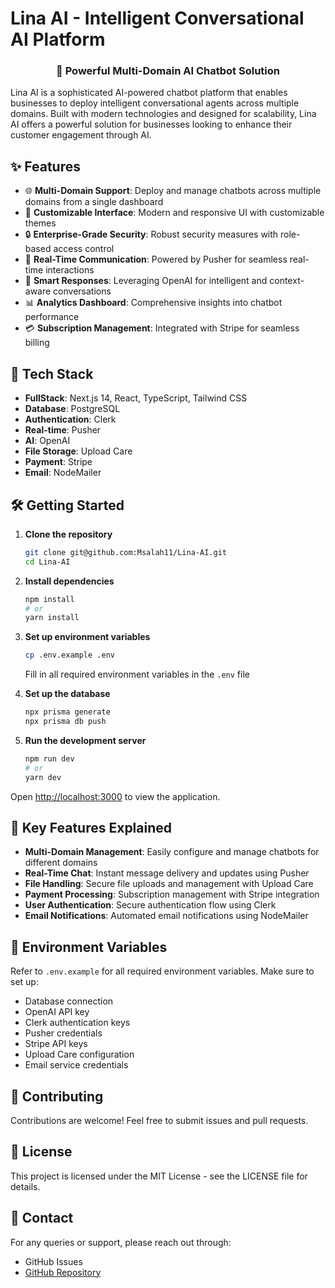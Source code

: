 # Lina AI - Intelligent Conversational AI Platform

<div align="center">
  <h3>🤖 Powerful Multi-Domain AI Chatbot Solution</h3>
</div>

Lina AI is a sophisticated AI-powered chatbot platform that enables businesses to deploy intelligent conversational agents across multiple domains. Built with modern technologies and designed for scalability, Lina AI offers a powerful solution for businesses looking to enhance their customer engagement through AI.

## ✨ Features

- 🌐 **Multi-Domain Support**: Deploy and manage chatbots across multiple domains from a single dashboard
- 🎨 **Customizable Interface**: Modern and responsive UI with customizable themes
- 🔒 **Enterprise-Grade Security**: Robust security measures with role-based access control
- 🔄 **Real-Time Communication**: Powered by Pusher for seamless real-time interactions
- 🎯 **Smart Responses**: Leveraging OpenAI for intelligent and context-aware conversations
- 📊 **Analytics Dashboard**: Comprehensive insights into chatbot performance
- 💳 **Subscription Management**: Integrated with Stripe for seamless billing

## 🚀 Tech Stack

- **FullStack**: Next.js 14, React, TypeScript, Tailwind CSS
- **Database**: PostgreSQL
- **Authentication**: Clerk
- **Real-time**: Pusher
- **AI**: OpenAI
- **File Storage**: Upload Care
- **Payment**: Stripe
- **Email**: NodeMailer

## 🛠 Getting Started

1. **Clone the repository**
   ```bash
   git clone git@github.com:Msalah11/Lina-AI.git
   cd Lina-AI
   ```

2. **Install dependencies**
   ```bash
   npm install
   # or
   yarn install
   ```

3. **Set up environment variables**
   ```bash
   cp .env.example .env
   ```
   Fill in all required environment variables in the `.env` file

4. **Set up the database**
   ```bash
   npx prisma generate
   npx prisma db push
   ```

5. **Run the development server**
   ```bash
   npm run dev
   # or
   yarn dev
   ```

Open [http://localhost:3000](http://localhost:3000) to view the application.

## 🌟 Key Features Explained

- **Multi-Domain Management**: Easily configure and manage chatbots for different domains
- **Real-Time Chat**: Instant message delivery and updates using Pusher
- **File Handling**: Secure file uploads and management with Upload Care
- **Payment Processing**: Subscription management with Stripe integration
- **User Authentication**: Secure authentication flow using Clerk
- **Email Notifications**: Automated email notifications using NodeMailer

## 📝 Environment Variables

Refer to `.env.example` for all required environment variables. Make sure to set up:
- Database connection
- OpenAI API key
- Clerk authentication keys
- Pusher credentials
- Stripe API keys
- Upload Care configuration
- Email service credentials

## 🤝 Contributing

Contributions are welcome! Feel free to submit issues and pull requests.

## 📄 License

This project is licensed under the MIT License - see the LICENSE file for details.

## 📧 Contact

For any queries or support, please reach out through:
- GitHub Issues
- [GitHub Repository](https://github.com/Msalah11/Lina-AI)

